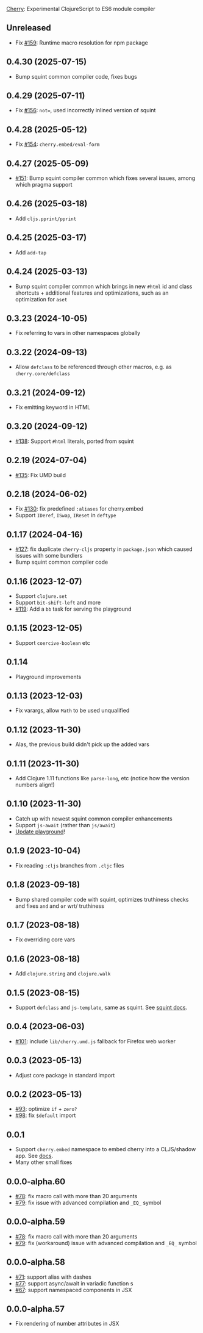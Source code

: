 [Cherry](https://github.com/squint-cljs/cherry): Experimental ClojureScript to ES6 module compiler

## Unreleased

- Fix [#159](https://github.com/squint-cljs/cherry/issues/159): Runtime macro resolution for npm package

## 0.4.30 (2025-07-15)

- Bump squint common compiler code, fixes bugs

## 0.4.29 (2025-07-11)

- Fix [#156](https://github.com/squint-cljs/cherry/issues/156): `not=`, used incorrectly inlined version of squint

## 0.4.28 (2025-05-12)

- Fix [#154](https://github.com/squint-cljs/cherry/issues/154): `cherry.embed/eval-form`

## 0.4.27 (2025-05-09)

- [#151](https://github.com/squint-cljs/cherry/issues/151): Bump squint compiler common which fixes several issues, among which pragma support

## 0.4.26 (2025-03-18)

- Add `cljs.pprint/pprint`

## 0.4.25 (2025-03-17)

- Add `add-tap`

## 0.4.24 (2025-03-13)

- Bump squint compiler common which brings in new `#html` id and class shortcuts + additional features and optimizations, such as an optimization for `aset`

## 0.3.23 (2024-10-05)

- Fix referring to vars in other namespaces globally

## 0.3.22 (2024-09-13)

- Allow `defclass` to be referenced through other macros, e.g. as `cherry.core/defclass`

## 0.3.21 (2024-09-12)

- Fix emitting keyword in HTML

## 0.3.20 (2024-09-12)

- [#138](https://github.com/squint-cljs/cherry/issues/138): Support `#html` literals, ported from squint

## 0.2.19 (2024-07-04)

- [#135](https://github.com/squint-cljs/cherry/issues/135): Fix UMD build

## 0.2.18 (2024-06-02)

- Fix [#130](https://github.com/squint-cljs/cherry/issues/130): fix predefined `:aliases` for cherry.embed
- Support `IDeref`, `ISwap`, `IReset` in `deftype`

## 0.1.17 (2024-04-16)

- [#127](https://github.com/squint-cljs/cherry/issues/127): fix duplicate `cherry-cljs` property in `package.json` which caused issues with some bundlers
- Bump squint common compiler code

## 0.1.16 (2023-12-07)

- Support `clojure.set`
- Support `bit-shift-left` and more
- [#119](https://github.com/squint-cljs/cherry/issues/119): Add a `bb` task for serving the playground

## 0.1.15 (2023-12-05)

- Support `coercive-boolean` etc

## 0.1.14

- Playground improvements

## 0.1.13 (2023-12-03)

- Fix varargs, allow `Math` to be used unqualified

## 0.1.12 (2023-11-30)

- Alas, the previous build didn't pick up the added vars

## 0.1.11 (2023-11-30)

- Add Clojure 1.11 functions like `parse-long`, etc (notice how the version numbers align!)

## 0.1.10 (2023-11-30)

- Catch up with newest squint common compiler enhancements
- Support `js-await` (rather than `js/await`)
- [Update playground](https://squint-cljs.github.io/cherry/?src=https://gist.githubusercontent.com/borkdude/ca3af924dc2526f00361f28dcf5d0bfb/raw/09cd9e17bf0d6fa3655d0e7cbf2c878e19cb894f/pinball.cljs)!

## 0.1.9 (2023-10-04)

- Fix reading `:cljs` branches from `.cljc` files

## 0.1.8 (2023-09-18)

- Bump shared compiler code with squint, optimizes truthiness checks and fixes `and` and `or` wrt/ truthiness

## 0.1.7 (2023-08-18)

- Fix overriding core vars

## 0.1.6 (2023-08-18)

- Add `clojure.string` and `clojure.walk`

## 0.1.5 (2023-08-15)

- Support `defclass` and `js-template`, same as squint. See [squint docs](https://github.com/squint-cljs/squint/blob/main/doc/defclass.md).

## 0.0.4 (2023-06-03)

- [#101](https://github.com/squint-cljs/cherry/issues/101): include `lib/cherry.umd.js` fallback for Firefox web worker

## 0.0.3 (2023-05-13)

- Adjust core package in standard import

## 0.0.2 (2023-05-13)

- [#93](https://github.com/squint-cljs/cherry/issues/93): optimize `if` + `zero?`
- [#98](https://github.com/squint-cljs/cherry/issues/98): fix `$default` import

## 0.0.1

- Support `cherry.embed` namespace to embed cherry into a CLJS/shadow app. See [docs](doc/embed.md).
- Many other small fixes

## 0.0.0-alpha.60

- [#78](https://github.com/squint-cljs/cherry/issues/78): fix macro call with more than 20 arguments
- [#79](https://github.com/squint-cljs/cherry/issues/79): fix issue with advanced compilation and `_EQ_` symbol

## 0.0.0-alpha.59

- [#78](https://github.com/squint-cljs/cherry/issues/78): fix macro call with more than 20 arguments
- [#79](https://github.com/squint-cljs/cherry/issues/79): fix (workaround) issue with advanced compilation and `_EQ_` symbol

## 0.0.0-alpha.58

- [#71](https://github.com/squint-cljs/cherry/issues/71): support alias with dashes
- [#77](https://github.com/squint-cljs/cherry/issues/77): support async/await in variadic function
s
- [#67](https://github.com/squint-cljs/cherry/issues/67): support namespaced components in JSX

## 0.0.0-alpha.57

- Fix rendering of number attributes in JSX
